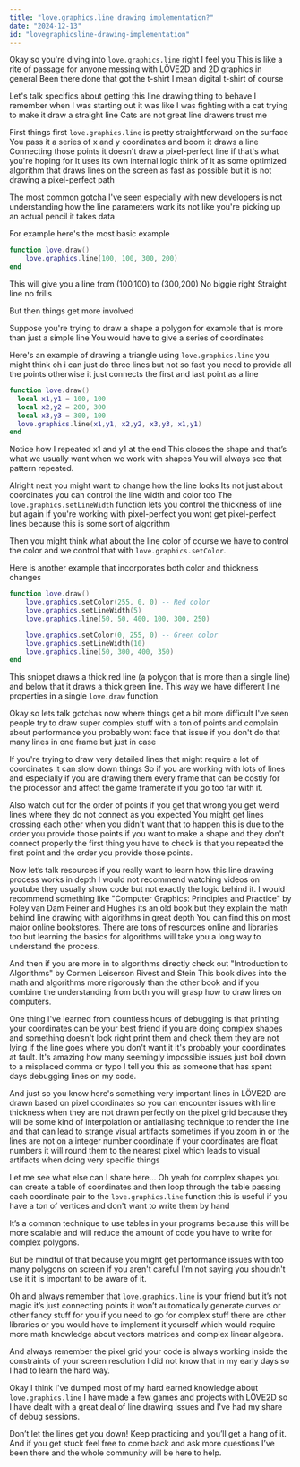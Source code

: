 ```yaml
---
title: "love.graphics.line drawing implementation?"
date: "2024-12-13"
id: "lovegraphicsline-drawing-implementation"
---
```


Okay so you're diving into `love.graphics.line` right I feel you This is like a rite of passage for anyone messing with LÖVE2D and 2D graphics in general Been there done that got the t-shirt I mean digital t-shirt of course

Let's talk specifics about getting this line drawing thing to behave I remember when I was starting out it was like I was fighting with a cat trying to make it draw a straight line Cats are not great line drawers trust me

First things first `love.graphics.line` is pretty straightforward on the surface You pass it a series of x and y coordinates and boom it draws a line Connecting those points it doesn't draw a pixel-perfect line if that's what you're hoping for It uses its own internal logic think of it as some optimized algorithm that draws lines on the screen as fast as possible but it is not drawing a pixel-perfect path

The most common gotcha I've seen especially with new developers is not understanding how the line parameters work its not like you're picking up an actual pencil it takes data

For example here's the most basic example

```lua
function love.draw()
    love.graphics.line(100, 100, 300, 200)
end
```

This will give you a line from (100,100) to (300,200) No biggie right Straight line no frills

But then things get more involved

Suppose you're trying to draw a shape a polygon for example that is more than just a simple line You would have to give a series of coordinates

Here's an example of drawing a triangle using `love.graphics.line` you might think oh i can just do three lines but not so fast you need to provide all the points otherwise it just connects the first and last point as a line

```lua
function love.draw()
  local x1,y1 = 100, 100
  local x2,y2 = 200, 300
  local x3,y3 = 300, 100
  love.graphics.line(x1,y1, x2,y2, x3,y3, x1,y1)
end
```

Notice how I repeated x1 and y1 at the end This closes the shape and that’s what we usually want when we work with shapes You will always see that pattern repeated.

Alright next you might want to change how the line looks Its not just about coordinates you can control the line width and color too The `love.graphics.setLineWidth` function lets you control the thickness of line but again if you're working with pixel-perfect you wont get pixel-perfect lines because this is some sort of algorithm

Then you might think what about the line color of course we have to control the color and we control that with `love.graphics.setColor`.

Here is another example that incorporates both color and thickness changes

```lua
function love.draw()
    love.graphics.setColor(255, 0, 0) -- Red color
    love.graphics.setLineWidth(5)
    love.graphics.line(50, 50, 400, 100, 300, 250)

    love.graphics.setColor(0, 255, 0) -- Green color
    love.graphics.setLineWidth(10)
    love.graphics.line(50, 300, 400, 350)
end
```

This snippet draws a thick red line (a polygon that is more than a single line) and below that it draws a thick green line. This way we have different line properties in a single `love.draw` function.

Okay so lets talk gotchas now where things get a bit more difficult I've seen people try to draw super complex stuff with a ton of points and complain about performance you probably wont face that issue if you don't do that many lines in one frame but just in case

If you're trying to draw very detailed lines that might require a lot of coordinates it can slow down things So if you are working with lots of lines and especially if you are drawing them every frame that can be costly for the processor and affect the game framerate if you go too far with it.

Also watch out for the order of points if you get that wrong you get weird lines where they do not connect as you expected You might get lines crossing each other when you didn't want that to happen this is due to the order you provide those points if you want to make a shape and they don't connect properly the first thing you have to check is that you repeated the first point and the order you provide those points.

Now let’s talk resources if you really want to learn how this line drawing process works in depth I would not recommend watching videos on youtube they usually show code but not exactly the logic behind it. I would recommend something like "Computer Graphics: Principles and Practice" by Foley van Dam Feiner and Hughes its an old book but they explain the math behind line drawing with algorithms in great depth You can find this on most major online bookstores. There are tons of resources online and libraries too but learning the basics for algorithms will take you a long way to understand the process.

And then if you are more in to algorithms directly check out "Introduction to Algorithms" by Cormen Leiserson Rivest and Stein This book dives into the math and algorithms more rigorously than the other book and if you combine the understanding from both you will grasp how to draw lines on computers.

One thing I've learned from countless hours of debugging is that printing your coordinates can be your best friend if you are doing complex shapes and something doesn't look right print them and check them they are not lying if the line goes where you don't want it it's probably your coordinates at fault. It's amazing how many seemingly impossible issues just boil down to a misplaced comma or typo I tell you this as someone that has spent days debugging lines on my code.

And just so you know here's something very important lines in LÖVE2D are drawn based on pixel coordinates so you can encounter issues with line thickness when they are not drawn perfectly on the pixel grid because they will be some kind of interpolation or antialiasing technique to render the line and that can lead to strange visual artifacts sometimes if you zoom in or the lines are not on a integer number coordinate if your coordinates are float numbers it will round them to the nearest pixel which leads to visual artifacts when doing very specific things

Let me see what else can I share here... Oh yeah for complex shapes you can create a table of coordinates and then loop through the table passing each coordinate pair to the `love.graphics.line` function this is useful if you have a ton of vertices and don't want to write them by hand

It’s a common technique to use tables in your programs because this will be more scalable and will reduce the amount of code you have to write for complex polygons.

But be mindful of that because you might get performance issues with too many polygons on screen if you aren't careful I'm not saying you shouldn't use it it is important to be aware of it.

Oh and always remember that `love.graphics.line` is your friend but it’s not magic it’s just connecting points it won’t automatically generate curves or other fancy stuff for you if you need to go for complex stuff there are other libraries or you would have to implement it yourself which would require more math knowledge about vectors matrices and complex linear algebra.

And always remember the pixel grid your code is always working inside the constraints of your screen resolution I did not know that in my early days so I had to learn the hard way.

Okay I think I've dumped most of my hard earned knowledge about `love.graphics.line` I have made a few games and projects with LÖVE2D so I have dealt with a great deal of line drawing issues and I've had my share of debug sessions.

Don’t let the lines get you down! Keep practicing and you’ll get a hang of it. And if you get stuck feel free to come back and ask more questions I’ve been there and the whole community will be here to help.
